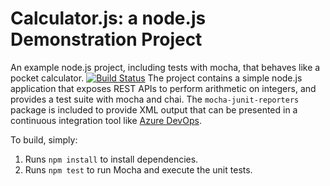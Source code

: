Calculator.js: a node.js Demonstration Project
==============================================
An example node.js project, including tests with mocha, that behaves like
a pocket calculator.
[![Build Status](https://dev.azure.com/mitrasid/Integrating%20External%20Source%20Control%20with%20Azure%20Pipelines/_apis/build/status/mitrasid.calculator?branchName=master)](https://dev.azure.com/mitrasid/Integrating%20External%20Source%20Control%20with%20Azure%20Pipelines/_build/latest?definitionId=27&branchName=master)
The project contains a simple node.js application that exposes REST APIs
to perform arithmetic on integers, and provides a test suite with mocha
and chai.  The `mocha-junit-reporters` package is included to provide XML
output that can be presented in a continuous integration tool like
[Azure DevOps](https://azure.com/devops).

To build, simply:

1. Runs `npm install` to install dependencies.
2. Runs `npm test` to run Mocha and execute the unit tests.

